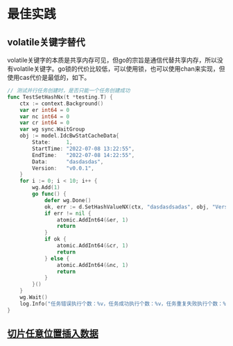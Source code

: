 # 最佳实践

## volatile关键字替代

volatile关键字的本质是共享内存可见，但go的宗旨是通信代替共享内存，所以没有volatile关键字。go锁的代价比较低，可以使用锁，也可以使用chan来实现，但使用cas代价是最低的，如下。

```go
// 测试并行任务创建时，是否只能一个任务创建成功
func TestSetHashNx(t *testing.T) {
	ctx := context.Background()
	var er int64 = 0
	var nc int64 = 0
	var cr int64 = 0
	var wg sync.WaitGroup
	obj := model.IdcBwStatCacheData{
		State:     1,
		StartTime: "2022-07-08 13:22:55",
		EndTime:   "2022-07-08 14:22:55",
		Data:      "dasdasdas",
		Version:   "v0.0.1",
	}
	for i := 0; i < 10; i++ {
		wg.Add(1)
		go func() {
			defer wg.Done()
			ok, err := d.SetHashValueNX(ctx, "dasdasdsadas", obj, "Version", 60)
			if err != nil {
				atomic.AddInt64(&er, 1)
				return
			}
			if ok {
				atomic.AddInt64(&cr, 1)
				return
			} else {
				atomic.AddInt64(&nc, 1)
				return
			}
		}()
	}
	wg.Wait()
	log.Info("任务错误执行个数：%v，任务成功执行个数：%v，任务重复失败执行个数：%v", atomic.LoadInt64(&er), atomic.LoadInt64(&cr), atomic.LoadInt64(&nc))
}
```

## [切片任意位置插入数据](https://haicoder.net/golang/golang-slice-add.html)